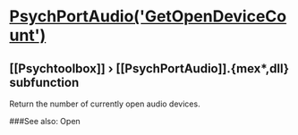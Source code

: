 # [PsychPortAudio('GetOpenDeviceCount')](PsychPortAudio-GetOpenDeviceCount) 
## [[Psychtoolbox]] &#8250; [[PsychPortAudio]].{mex*,dll} subfunction


Return the number of currently open audio devices.  
  


###See also:
Open 
